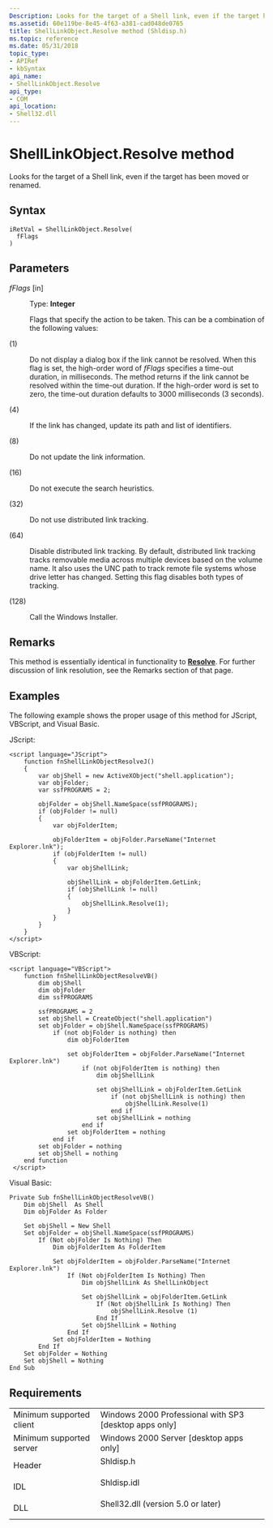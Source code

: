 ```yaml
---
Description: Looks for the target of a Shell link, even if the target has been moved or renamed.
ms.assetid: 60e119be-8e45-4f63-a381-cad048de0765
title: ShellLinkObject.Resolve method (Shldisp.h)
ms.topic: reference
ms.date: 05/31/2018
topic_type: 
- APIRef
- kbSyntax
api_name: 
- ShellLinkObject.Resolve
api_type: 
- COM
api_location: 
- Shell32.dll
---
```


# ShellLinkObject.Resolve method

Looks for the target of a Shell link, even if the target has been moved or renamed.

## Syntax


```JScript
iRetVal = ShellLinkObject.Resolve(
  fFlags
)
```



## Parameters

<dl> <dt>

*fFlags* \[in\]
</dt> <dd>

Type: **Integer**

Flags that specify the action to be taken. This can be a combination of the following values:

<dt>



 (1)


</dt> <dd>

Do not display a dialog box if the link cannot be resolved. When this flag is set, the high-order word of *fFlags* specifies a time-out duration, in milliseconds. The method returns if the link cannot be resolved within the time-out duration. If the high-order word is set to zero, the time-out duration defaults to 3000 milliseconds (3 seconds).

</dd> <dt>



 (4)


</dt> <dd>

If the link has changed, update its path and list of identifiers.

</dd> <dt>



 (8)


</dt> <dd>

Do not update the link information.

</dd> <dt>



 (16)


</dt> <dd>

Do not execute the search heuristics.

</dd> <dt>



 (32)


</dt> <dd>

Do not use distributed link tracking.

</dd> <dt>



 (64)


</dt> <dd>

Disable distributed link tracking. By default, distributed link tracking tracks removable media across multiple devices based on the volume name. It also uses the UNC path to track remote file systems whose drive letter has changed. Setting this flag disables both types of tracking.

</dd> <dt>



 (128)


</dt> <dd>

Call the Windows Installer.

</dd> </dl> </dd> </dl>

## Remarks

This method is essentially identical in functionality to [**Resolve**](https://msdn.microsoft.com/library/Bb774952(v=VS.85).aspx). For further discussion of link resolution, see the Remarks section of that page.

## Examples

The following example shows the proper usage of this method for JScript, VBScript, and Visual Basic.

JScript:


```JScript
<script language="JScript">
    function fnShellLinkObjectResolveJ()
    {
        var objShell = new ActiveXObject("shell.application");
        var objFolder;
        var ssfPROGRAMS = 2;
        
        objFolder = objShell.NameSpace(ssfPROGRAMS);
        if (objFolder != null)
        {
            var objFolderItem;
            
            objFolderItem = objFolder.ParseName("Internet Explorer.lnk");
            if (objFolderItem != null)
            {
                var objShellLink;
                
                objShellLink = objFolderItem.GetLink;
                if (objShellLink != null)
                {
                    objShellLink.Resolve(1);
                }
            }
        }
    }
</script>
```



VBScript:


```VB
<script language="VBScript">
    function fnShellLinkObjectResolveVB()
        dim objShell
        dim objFolder
        dim ssfPROGRAMS
        
        ssfPROGRAMS = 2
        set objShell = CreateObject("shell.application")
        set objFolder = objShell.NameSpace(ssfPROGRAMS)
            if (not objFolder is nothing) then
                dim objFolderItem
                
                set objFolderItem = objFolder.ParseName("Internet Explorer.lnk")
                    if (not objFolderItem is nothing) then
                        dim objShellLink
                        
                        set objShellLink = objFolderItem.GetLink
                            if (not objShellLink is nothing) then
                                objShellLink.Resolve(1)
                            end if
                        set objShellLink = nothing
                    end if
                set objFolderItem = nothing
            end if
        set objFolder = nothing
        set objShell = nothing
    end function
 </script>
```



Visual Basic:


```VB
Private Sub fnShellLinkObjectResolveVB()
    Dim objShell  As Shell
    Dim objFolder As Folder
    
    Set objShell = New Shell
    Set objFolder = objShell.NameSpace(ssfPROGRAMS)
        If (Not objFolder Is Nothing) Then
            Dim objFolderItem As FolderItem
            
            Set objFolderItem = objFolder.ParseName("Internet Explorer.lnk")
                If (Not objFolderItem Is Nothing) Then
                    Dim objShellLink As ShellLinkObject
                    
                    Set objShellLink = objFolderItem.GetLink
                        If (Not objShellLink Is Nothing) Then
                            objShellLink.Resolve (1)
                        End If
                    Set objShellLink = Nothing
                End If
            Set objFolderItem = Nothing
        End If
    Set objFolder = Nothing
    Set objShell = Nothing
End Sub
```



## Requirements



|                                     |                                                                                                               |
|-------------------------------------|---------------------------------------------------------------------------------------------------------------|
| Minimum supported client<br/> | Windows 2000 Professional with SP3 \[desktop apps only\]<br/>                                           |
| Minimum supported server<br/> | Windows 2000 Server \[desktop apps only\]<br/>                                                          |
| Header<br/>                   | <dl> <dt>Shldisp.h</dt> </dl>                          |
| IDL<br/>                      | <dl> <dt>Shldisp.idl</dt> </dl>                        |
| DLL<br/>                      | <dl> <dt>Shell32.dll (version 5.0 or later)</dt> </dl> |



 

 




